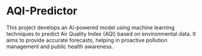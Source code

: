 # AQI-Predictor
This project develops an AI-powered model using machine learning techniques to predict Air Quality Index (AQI) based on environmental data. It aims to provide accurate forecasts, helping in proactive pollution management and public health awareness.
